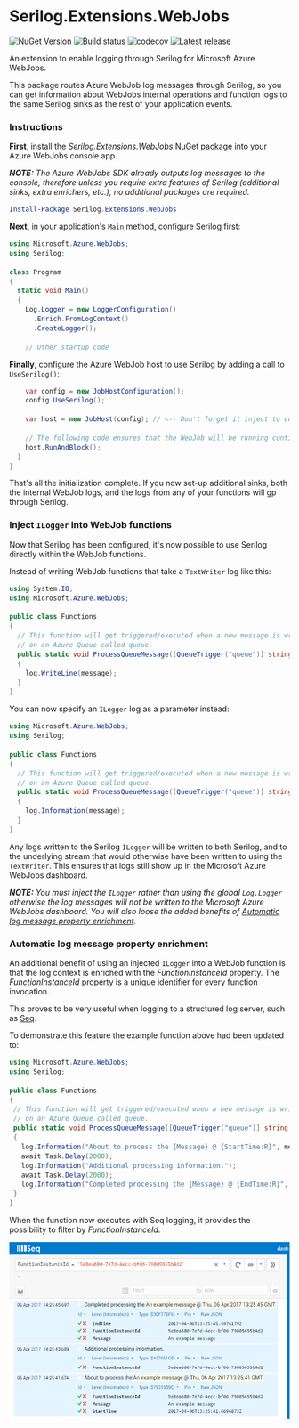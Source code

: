 # Serilog.Extensions.WebJobs

[![NuGet Version](https://img.shields.io/nuget/v/Serilog.Extensions.WebJobs.svg)](https://www.nuget.org/packages/Serilog.Extensions.WebJobs "NuGet Version")
[![Build status](https://ci.appveyor.com/api/projects/status/github/JSkimming/serilog-extensions-webjobs?branch=master&svg=true)](https://ci.appveyor.com/project/JSkimming/serilog-extensions-webjobs "Build status")
[![codecov](https://codecov.io/gh/JSkimming/serilog-extensions-webjobs/branch/master/graph/badge.svg)](https://codecov.io/gh/JSkimming/serilog-extensions-webjobs "Code coverage")
[![Latest release](https://img.shields.io/github/release/JSkimming/serilog-extensions-webjobs.svg)](https://github.com/JSkimming/serilog-extensions-webjobs/releases "Latest release")
<!--[![Coverity Scan Status](https://img.shields.io/coverity/scan/4829.svg)](https://scan.coverity.com/projects/4829 "Coverity Scan Status")-->

An extension to enable logging through Serilog for Microsoft Azure WebJobs.

This package routes Azure WebJob log messages through Serilog, so you can get information about WebJobs internal operations and function logs to the same Serilog sinks as the rest of your application events.

### Instructions

**First**, install the _Serilog.Extensions.WebJobs_ [NuGet package](https://www.nuget.org/packages/Serilog.Extensions.WebJobs) into your Azure WebJobs console app.

_**NOTE:** The Azure WebJobs SDK already outputs log messages to the console, therefore unless you require extra features of Serilog (additional sinks, extra enrichers, etc.), no additional packages are required._

```powershell
Install-Package Serilog.Extensions.WebJobs
```


**Next**, in your application's `Main` method, configure Serilog first:

```csharp
using Microsoft.Azure.WebJobs;
using Serilog;

class Program
{
  static void Main()
  {
    Log.Logger = new LoggerConfiguration()
      .Enrich.FromLogContext()
      .CreateLogger();
      
    // Other startup code
```

**Finally**, configure the Azure WebJob host to use Serilog by adding a call to `UseSerilog()`:

```csharp
    var config = new JobHostConfiguration();
    config.UseSerilog();

    var host = new JobHost(config); // <-- Don't forget it inject to config into the job host.

    // The following code ensures that the WebJob will be running continuously
    host.RunAndBlock();
  }
}
```

That's all the initialization complete. If you now set-up additional sinks, both the internal WebJob logs, and the logs from any of your functions will gp through Serilog.

### Inject `ILogger` into WebJob functions

Now that Serilog has been configured, it's now possible to use Serilog directly within the WebJob functions.

Instead of writing WebJob functions that take a `TextWriter` log like this:

```csharp
using System.IO;
using Microsoft.Azure.WebJobs;

public class Functions
{
  // This function will get triggered/executed when a new message is written
  // on an Azure Queue called queue.
  public static void ProcessQueueMessage([QueueTrigger("queue")] string message, TextWriter log)
  {
    log.WriteLine(message);
  }
}
```

You can now specify an `ILogger` log as a parameter instead:

```csharp
using Microsoft.Azure.WebJobs;
using Serilog;

public class Functions
{
  // This function will get triggered/executed when a new message is written
  // on an Azure Queue called queue.
  public static void ProcessQueueMessage([QueueTrigger("queue")] string message, ILogger log)
  {
    log.Information(message);
  }
}
```

Any logs written to the Serilog `ILogger` will be written to both Serilog, and to the underlying stream that would otherwise have been written to using the `TextWriter`. This ensures that logs still show up in the Microsoft Azure WebJobs dashboard.

_**NOTE:** You must inject the `ILogger` rather than using the global `Log.Logger` otherwise the log messages will not be written to the Microsoft Azure WebJobs dashboard. You will also loose the added benefits of [Automatic log message property enrichment](#automatic-log-message-property-enrichment)._

### Automatic log message property enrichment

An additional benefit of using an injected `ILogger` into a WebJob function is that the log context is enriched with the _FunctionInstanceId_ property. The _FunctionInstanceId_ property is a unique identifier for every function invocation.

This proves to be very useful when logging to a structured log server, such as [Seq](https://getseq.net/).

To demonstrate this feature the example function above had been updated to:

 ```csharp
using Microsoft.Azure.WebJobs;
using Serilog;

public class Functions
{
  // This function will get triggered/executed when a new message is written
  // on an Azure Queue called queue.
  public static void ProcessQueueMessage([QueueTrigger("queue")] string message, ILogger log)
  {
    log.Information("About to process the {Message} @ {StartTime:R}", message, DateTime.UtcNow);
    await Task.Delay(2000);
    log.Information("Additional processing information.");
    await Task.Delay(2000);
    log.Information("Completed processing the {Message} @ {EndTime:R}", message, DateTime.UtcNow);
  }
}
```

When the function now executes with Seq logging, it provides the possibility to filter by _FunctionInstanceId_.

![Query in Seq](docs/images/WebJobsFunctionInstanceIdEnrichment.png)